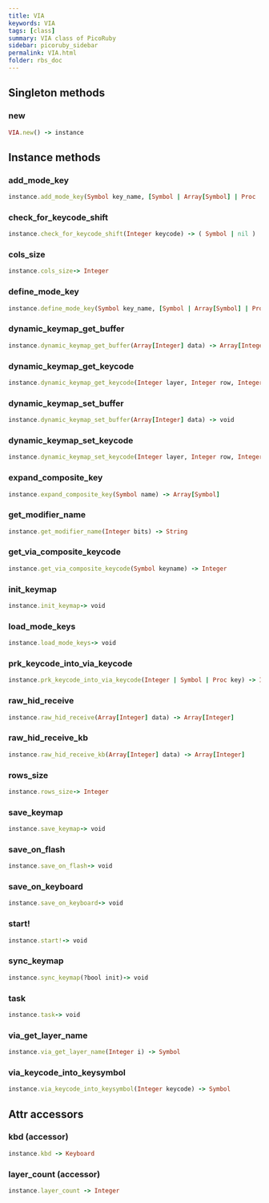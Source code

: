 ```yaml
---
title: VIA
keywords: VIA
tags: [class]
summary: VIA class of PicoRuby
sidebar: picoruby_sidebar
permalink: VIA.html
folder: rbs_doc
---
```

## Singleton methods
### new

```ruby
VIA.new() -> instance
```
## Instance methods
### add_mode_key

```ruby
instance.add_mode_key(Symbol key_name, [Symbol | Array[Symbol] | Proc | nil, Symbol | Proc | nil, Integer?, Integer?] param) -> void
```
### check_for_keycode_shift

```ruby
instance.check_for_keycode_shift(Integer keycode) -> ( Symbol | nil )
```
### cols_size

```ruby
instance.cols_size-> Integer
```
### define_mode_key

```ruby
instance.define_mode_key(Symbol key_name, [Symbol | Array[Symbol] | Proc | nil, Symbol | Proc | nil, Integer?, Integer?] param) -> void
```
### dynamic_keymap_get_buffer

```ruby
instance.dynamic_keymap_get_buffer(Array[Integer] data) -> Array[Integer]
```
### dynamic_keymap_get_keycode

```ruby
instance.dynamic_keymap_get_keycode(Integer layer, Integer row, Integer col) -> Integer
```
### dynamic_keymap_set_buffer

```ruby
instance.dynamic_keymap_set_buffer(Array[Integer] data) -> void
```
### dynamic_keymap_set_keycode

```ruby
instance.dynamic_keymap_set_keycode(Integer layer, Integer row, Integer col, Integer keycode) -> void
```
### expand_composite_key

```ruby
instance.expand_composite_key(Symbol name) -> Array[Symbol]
```
### get_modifier_name

```ruby
instance.get_modifier_name(Integer bits) -> String
```
### get_via_composite_keycode

```ruby
instance.get_via_composite_keycode(Symbol keyname) -> Integer
```
### init_keymap

```ruby
instance.init_keymap-> void
```
### load_mode_keys

```ruby
instance.load_mode_keys-> void
```
### prk_keycode_into_via_keycode

```ruby
instance.prk_keycode_into_via_keycode(Integer | Symbol | Proc key) -> Integer
```
### raw_hid_receive

```ruby
instance.raw_hid_receive(Array[Integer] data) -> Array[Integer]
```
### raw_hid_receive_kb

```ruby
instance.raw_hid_receive_kb(Array[Integer] data) -> Array[Integer]
```
### rows_size

```ruby
instance.rows_size-> Integer
```
### save_keymap

```ruby
instance.save_keymap-> void
```
### save_on_flash

```ruby
instance.save_on_flash-> void
```
### save_on_keyboard

```ruby
instance.save_on_keyboard-> void
```
### start!

```ruby
instance.start!-> void
```
### sync_keymap

```ruby
instance.sync_keymap(?bool init)-> void
```
### task

```ruby
instance.task-> void
```
### via_get_layer_name

```ruby
instance.via_get_layer_name(Integer i) -> Symbol
```
### via_keycode_into_keysymbol

```ruby
instance.via_keycode_into_keysymbol(Integer keycode) -> Symbol
```
## Attr accessors
### kbd (accessor)
```ruby
instance.kbd -> Keyboard
```
### layer_count (accessor)
```ruby
instance.layer_count -> Integer
```
